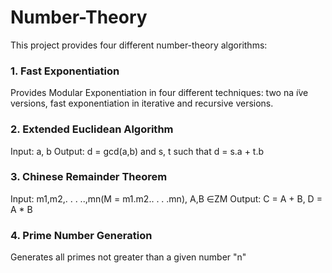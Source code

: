 # Number-Theory
This project provides four different number-theory algorithms:

### 1. Fast Exponentiation
Provides Modular Exponentiation in four different techniques: two na ̈ıve versions, fast exponentiation in iterative and recursive versions.

### 2. Extended Euclidean Algorithm
Input: a, b
Output: d = gcd(a,b) and s, t such that d = s.a + t.b

### 3. Chinese Remainder Theorem
Input: m1,m2,. . . ..,mn(M = m1.m2.. . . .mn), A,B ∈ZM
Output: C = A + B, D = A * B

### 4. Prime Number Generation
Generates all primes not greater than a given number "n"

